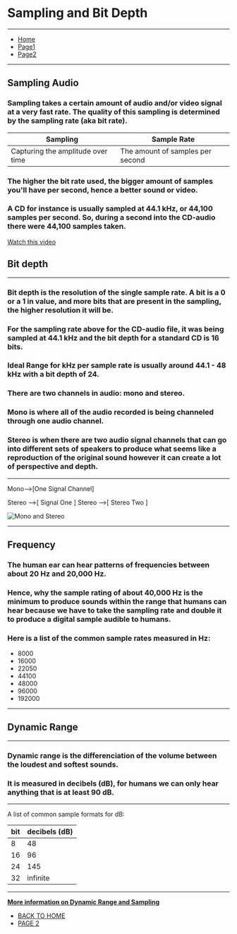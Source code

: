 #  __Sampling and Bit Depth__ 
---

* [Home](https://github.com/haleyheidenreich/Digital_Tutorial/tree/master/Documents/FALL%202018/Digital%20Multimedia/Final_Tutorial/README.md)
* [Page1](https://github.com/haleyheidenreich/Digital_Tutorial/tree/master/Documents/FALL%202018/Digital%20Multimedia/Final_Tutorial/pg1.md)
* [Page2](https://github.com/haleyheidenreich/Digital_Tutorial/tree/master/Documents/FALL%202018/Digital%20Multimedia/Final_Tutorial/pg2.md)

---
## __Sampling Audio__

### Sampling takes a certain amount of audio and/or video signal at a very fast rate. The quality of this sampling is determined by the sampling rate (aka bit rate). 

| Sampling | Sample Rate |
| --- | ---|
| Capturing the amplitude over time | The amount of samples per second |

### The higher the bit rate used, the bigger amount of samples you'll have per second, hence a better sound or video. 
### A CD for instance is usually sampled at 44.1 kHz, or 44,100 samples per second. So, during a second into the CD-audio there were 44,100 samples taken. 

[Watch this video](https://www.youtube.com/watch?v=BNVVq-iVPy8)

## __Bit depth__ 
---
### Bit depth is the resolution of the single sample rate. A bit is a 0 or a 1 in value, and more bits that are present in the sampling, the higher resolution it will be. 

### For the sampling rate above for the CD-audio file, it was being sampled at 44.1 kHz and the bit depth for a standard CD is 16 bits. 

### **Ideal Range** for kHz per sample rate is usually around 44.1 - 48 kHz with a bit depth of 24.
### There are two channels in audio: mono and stereo. 
### Mono is where all of the audio recorded is being channeled through one audio channel. 
### Stereo is when there are two audio signal channels that can go into different sets of speakers to produce what seems like a reproduction of the original sound however it can create a lot of perspective and depth. 

---

Mono-->[One Signal Channel] 

Stereo -->[ Signal One ]
Stereo -->[ Stereo Two ]

![Mono and Stereo](https://github.com/haleyheidenreich/Digital_Tutorial/tree/master/Documents/FALL%202018/Digital%20Multimedia/Final_Tutorial/pg1.md/mono-stereo.jpg)

---
## __Frequency__

### The human ear can hear patterns of frequencies between about 20 Hz and 20,000 Hz. 
### Hence, why the sample rating of about 40,000 Hz is the minimum to produce sounds within the range that humans can hear because we have to take the sampling rate and double it to produce a digital sample audible to humans. 
### Here is a list of the common sample rates measured in Hz:
* 8000
* 16000 
* 22050 
* 44100 
* 48000 
* 96000 
* 192000
---
## __Dynamic Range__ 
---
### Dynamic range is the differenciation of the volume between the loudest and softest sounds.
### It is measured in decibels (**dB**), for humans we can only hear anything that is at least 90 dB. 
---
A list of common sample formats for dB:

| bit | decibels (**dB**) |
| --- | --- |
| 8 | 48 |
|16 | 96 |
| 24 | 145 |
| 32 | infinite | 

---

[**More information on Dynamic Range and Sampling**](https://manual.audacityteam.org/man/digital_audio.html)

* [BACK TO HOME](https://github.com/haleyheidenreich/Digital_Tutorial/tree/master/Documents/FALL%202018/Digital%20Multimedia/Final_Tutorial/README.md)
* [PAGE 2](https://github.com/haleyheidenreich/Digital_Tutorial/tree/master/Documents/FALL%202018/Digital%20Multimedia/Final_Tutorial/pg2.md)




